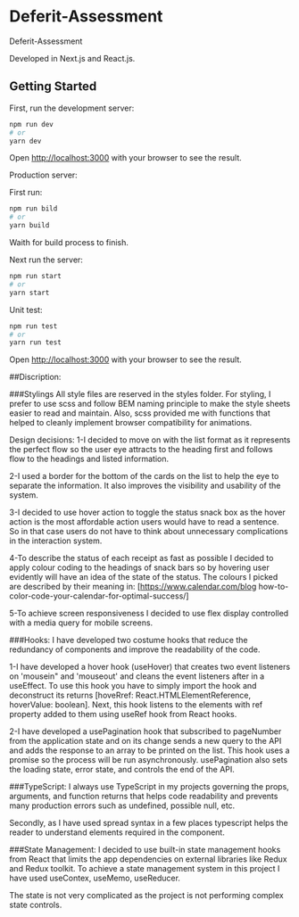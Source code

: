 # Deferit-Assessment
 Deferit-Assessment

 Developed in Next.js and React.js.
 
## Getting Started

First, run the development server:

```bash
npm run dev
# or
yarn dev
```

Open [http://localhost:3000](http://localhost:3000) with your browser to see the result.

Production server:

First run:

```bash
npm run bild
# or
yarn build
```

Waith for build process to finish.

Next run the server:

```bash
npm run start
# or
yarn start
```

Unit test:

```bash
npm run test
# or
yarn run test
```

Open [http://localhost:3000](http://localhost:3000) with your browser to see the result.

##Discription:

###Stylings
All style files are reserved in the styles folder.
For styling, I prefer to use scss and follow BEM naming principle to make the style sheets easier to read and maintain.
Also, scss provided me with functions that helped to cleanly implement browser compatibility for animations.

Design decisions:
1-I decided to move on with the list format as it represents the perfect flow so the user eye attracts to the heading first and follows flow to the headings and listed information. 

2-I used a border for the bottom of the cards on the list to help the eye to separate the information.  It also improves the visibility and usability of the system.

3-I decided to use hover action to toggle the status snack box as the hover action is the most affordable action users would have to read a sentence. So in that case users do not have to think about unnecessary complications in the interaction system.

4-To describe the status of each receipt as fast as possible I decided to apply colour coding to the headings of snack bars so by hovering user evidently will have an idea of the state of the status.
The colours I picked are described by their meaning in:
[https://www.calendar.com/blog how-to-color-code-your-calendar-for-optimal-success/]

5-To achieve screen responsiveness I decided to use flex display controlled with a media query for mobile screens.

###Hooks:
I have developed two costume hooks that reduce the redundancy of components and improve the readability of the code.

1-I have developed a hover hook (useHover) that creates two event listeners on 'mousein" and 'mouseout' and cleans the event listeners after in a useEffect. To use this hook you have to simply import the hook and deconstruct its returns [hoveRref: React.HTMLElementReference, hoverValue: boolean]. Next, this hook listens to the elements with ref property added to them using useRef hook from React hooks.

2-I have developed a usePagination hook that subscribed to pageNumber from the application state and on its change sends a new query to the API and adds the response to an array to be printed on the list. This hook uses a promise so the process will be run asynchronously. usePagination also sets the loading state, error state, and controls the end of the API.

###TypeScript:
I always use TypeScript in my projects governing the props, arguments, and function returns that helps code readability and prevents many production errors such as undefined, possible null, etc.

Secondly, as I have used spread syntax in a few places typescript helps the reader to understand elements required in the component.

###State Management:
I decided to use built-in state management hooks from React that limits the app dependencies on external libraries like Redux and Redux toolkit. To achieve a state management system in this project I have used useContex, useMemo, useReducer. 

The state is not very complicated as the project is not performing complex state controls.
